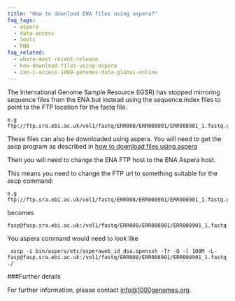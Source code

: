 ```yaml
---
title: "How to download ENA files using aspera?"
faq_tags:
  - aspera
  - data-access
  - tools
  - ENA
faq_related:
  - where-most-recent-release
  - how-download-files-using-aspera
  - can-i-access-1000-genomes-data-globus-online
---
```


The International Genome Sample Resource (IGSR) has stopped mirroring sequence files from the ENA but instead using the sequence.index files to point to the FTP location for the fastq file.

    e.g ftp://ftp.sra.ebi.ac.uk/vol1/fastq/ERR008/ERR008901/ERR008901_1.fastq.gz

These files can also be downloaded using aspera. You will need to get the ascp program as described in [how to download files using aspera](http://www.internationalgenome.org/faq/how-download-files-using-aspera/)

Then you will need to change the ENA FTP host to the ENA Aspera host.

This means you need to change the FTP url to something suitable for the ascp command:

    e.g ftp://ftp.sra.ebi.ac.uk/vol1/fastq/ERR008/ERR008901/ERR008901_1.fastq.gz
    
becomes
    
    fasp@fasp.sra.ebi.ac.uk:/vol1/fastq/ERR008/ERR008901/ERR008901_1.fastq.gz
    
You aspera command would need to look like

     ascp -i bin/aspera/etc/asperaweb_id_dsa.openssh -Tr -Q -l 100M -L- fasp@fasp.sra.ebi.ac.uk:/vol1/fastq/ERR008/ERR008901/ERR008901_1.fastq.gz ./
     
###Further details

For further information, please contact info@1000genomes.org.
